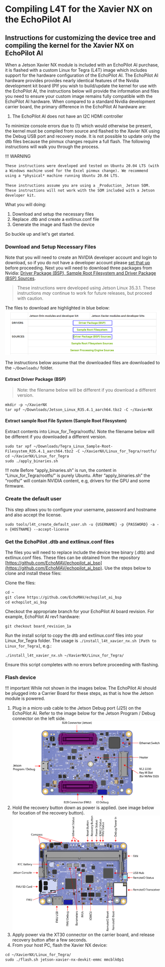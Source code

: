 # Compiling L4T for the Xavier NX on the EchoPilot AI

## Instructions for customizing the device tree and compiling the kernel for the Xavier NX on EchoPilot AI

When a Jetson Xavier NX module is included with an EchoPilot AI purchase, it is flashed with a custom Linux for Tegra (L4T) image which includes support for the hardware configuration of the EchoPilot AI. The EchoPilot AI hardware provides provides nearly identical features of the Nvidia development kit board (PIf you wish to build/update the kernel for use with the EchoPilot AI, the instructions below will provide the information and files you need to ensure your custom image remains fully compatible with the EchoPilot AI hardware. When compared to a standard Nvidia development carrier board, the primary difference in the EchoPilot AI hardware are:

1. The EchoPilot AI does not have an I2C HDMI controller

To minimize console errors due to (1) which would otherwise be present, the kernel must be compiled from source and flashed to the Xavier NX using the Debug USB port and recovery mode. It is not possible to update only the dtb files because the pinmux changes require a full flash. The following instructions will walk you through the process.

!!! WARNING
    
    These instructions were developed and tested on Ubuntu 20.04 LTS (with a Windows machine used for the Excel pinmux change). We recommend using a *physical* machine running Ubuntu 20.04 LTS.

    These instructions assume you are using a _Production_ Jetson SOM. These instructions will not work with the SOM included with a Jetson developer kit. 
    
What you will doing:

1. Download and setup the necessary files
2. Replace .dtb and create a extlinux.conf file
3. Generate the image and flash the device

So buckle up and let's get started.

### Download and Setup Necessary Files

Note that you will need to create an NVIDIA developer account and login to download, so if you do not have a developer account please [set that up](https://developer.nvidia.com/login) before proceeding. 
Next you will need to download three packages from Nvidia: [Driver Package (BSP), Sample Root Filesystem and Driver Package (BSP) Sources](https://developer.nvidia.com/embedded/jetson-linux). 

> These instructions were developed using Jetson Linux 35.3.1. These instructions _may_ continue to work for future releases,   but proceed with caution.

The files to download are highlighted in blue below:
![l4t_downloads](assets/l4t_downloads.png)

The instructions below assume that the downloaded files are downloaded to the `~/Downloads/` folder.  

#### Extract Driver Package (BSP)
> Note: the filename below will be different if you download a different version.

```
mkdir -p ~/XavierNX
tar xpf ~/Downloads/Jetson_Linux_R35.4.1_aarch64.tbz2 -C ~/XavierNX
```

#### Extract sample Root File System  (Sample Root Filesystem)
Extract contents into Linux_for_Tegra/rootfs/. Note the filename below will be different if you downloaded a different version.
```
sudo tar xpf ~/Downloads/Tegra_Linux_Sample-Root-Filesystem_R35.4.1_aarch64.tbz2 -C ~/XavierNX/Linux_for_Tegra/rootfs/
cd ~/XavierNX/Linux_for_Tegra
sudo ./apply_binaries.sh
```
!!! note
    Before “apply_binaries.sh” is run, the content in “Linux_for_Tegra/rootfs/” is purely Ubuntu. After “apply_binaries.sh” the “rootfs/” will contain NVIDIA content, e.g, drivers for the GPU and some firmware.

### Create the default user

This step allows you to configure your username, password and hostname and also accept the license.
```
sudo tools/l4t_create_default_user.sh -u {USERNAME} -p {PASSWORD} -a -n {HOSTNAME} --accept-license
```
    
### Get the EchoPilot .dtb and extlinux.conf files

The files you will need to replace include the device tree binary (.dtb) and extlinux.conf files. These files can be obtained from the repository [https://github.com/EchoMAV/echopilot_ai_bsp](https://github.com/EchoMAV/echopilot_ai_bsp). Use the steps below to clone and install these files:

Clone the files:
```
cd ~
git clone https://github.com/EchoMAV/echopilot_ai_bsp
cd echopilot_ai_bsp
```
Checkout the appropriate branch for your EchoPilot AI board revision. For example, EchoPilot AI rev1 hardware:
```
git checkout board_revision_1a
```
Run the install script to copy the dtb and extlinux.conf files into your Linux_for_Tegra folder. The usage is `./install_l4t_xavier_nx.sh [Path to Linux_for_Tegra]`, e.g.:
```
./install_l4t_xavier_nx.sh ~/XavierNX/Linux_for_Tegra/
```
Ensure this script completes with no errors before proceeding with flashing.

### Flash device
!!! important
    While not shown in the images below. The EchoPilot AI should be plugged into a Carrier Board for these steps, as that is how the Jetson module is powered. 
1. Plug in a micro usb cable to the Jetson Debug port (J25) on the EchoPilot AI. Refer to the image below for the Jetson Program / Debug connector on the left side.
![Bottom Side Components](assets/bottom-side-labels.png)
2. Hold the recovery button down as power is applied. (see image below for location of the recovery button).
![Top Side Components](assets/top-side-labels.png)
3. Apply power via the XT30 connector on the carrier board, and release recovery button after a few seconds.
4. From your host PC, flash the Xavier NX device:

```
cd ~/XavierNX/Linux_for_Tegra/
sudo ./flash.sh jetson-xavier-nx-devkit-emmc mmcblk0p1
```



